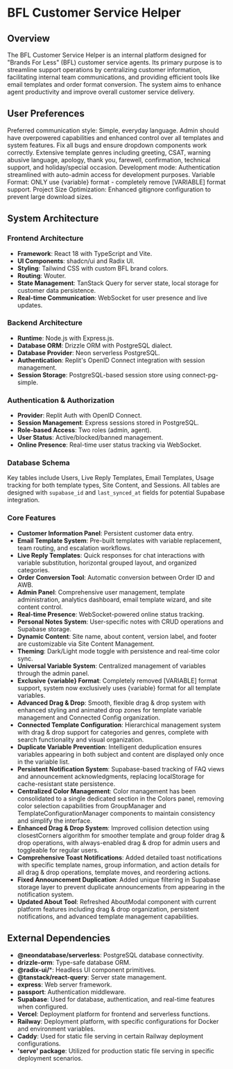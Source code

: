 # BFL Customer Service Helper

## Overview
The BFL Customer Service Helper is an internal platform designed for "Brands For Less" (BFL) customer service agents. Its primary purpose is to streamline support operations by centralizing customer information, facilitating internal team communications, and providing efficient tools like email templates and order format conversion. The system aims to enhance agent productivity and improve overall customer service delivery.

## User Preferences
Preferred communication style: Simple, everyday language.
Admin should have overpowered capabilities and enhanced control over all templates and system features.
Fix all bugs and ensure dropdown components work correctly.
Extensive template genres including greeting, CSAT, warning abusive language, apology, thank you, farewell, confirmation, technical support, and holiday/special occasion.
Development mode: Authentication streamlined with auto-admin access for development purposes.
Variable Format: ONLY use {variable} format - completely remove [VARIABLE] format support.
Project Size Optimization: Enhanced gitignore configuration to prevent large download sizes.

## System Architecture

### Frontend Architecture
- **Framework**: React 18 with TypeScript and Vite.
- **UI Components**: shadcn/ui and Radix UI.
- **Styling**: Tailwind CSS with custom BFL brand colors.
- **Routing**: Wouter.
- **State Management**: TanStack Query for server state, local storage for customer data persistence.
- **Real-time Communication**: WebSocket for user presence and live updates.

### Backend Architecture
- **Runtime**: Node.js with Express.js.
- **Database ORM**: Drizzle ORM with PostgreSQL dialect.
- **Database Provider**: Neon serverless PostgreSQL.
- **Authentication**: Replit's OpenID Connect integration with session management.
- **Session Storage**: PostgreSQL-based session store using connect-pg-simple.

### Authentication & Authorization
- **Provider**: Replit Auth with OpenID Connect.
- **Session Management**: Express sessions stored in PostgreSQL.
- **Role-based Access**: Two roles (admin, agent).
- **User Status**: Active/blocked/banned management.
- **Online Presence**: Real-time user status tracking via WebSocket.

### Database Schema
Key tables include Users, Live Reply Templates, Email Templates, Usage tracking for both template types, Site Content, and Sessions. All tables are designed with `supabase_id` and `last_synced_at` fields for potential Supabase integration.

### Core Features
- **Customer Information Panel**: Persistent customer data entry.
- **Email Template System**: Pre-built templates with variable replacement, team routing, and escalation workflows.
- **Live Reply Templates**: Quick responses for chat interactions with variable substitution, horizontal grouped layout, and organized categories.
- **Order Conversion Tool**: Automatic conversion between Order ID and AWB.
- **Admin Panel**: Comprehensive user management, template administration, analytics dashboard, email template wizard, and site content control.
- **Real-time Presence**: WebSocket-powered online status tracking.
- **Personal Notes System**: User-specific notes with CRUD operations and Supabase storage.
- **Dynamic Content**: Site name, about content, version label, and footer are customizable via Site Content Management.
- **Theming**: Dark/Light mode toggle with persistence and real-time color sync.
- **Universal Variable System**: Centralized management of variables through the admin panel.
- **Exclusive {variable} Format**: Completely removed [VARIABLE] format support, system now exclusively uses {variable} format for all template variables.
- **Advanced Drag & Drop**: Smooth, flexible drag & drop system with enhanced styling and animated drop zones for template variable management and Connected Config organization.
- **Connected Template Configuration**: Hierarchical management system with drag & drop support for categories and genres, complete with search functionality and visual organization.
- **Duplicate Variable Prevention**: Intelligent deduplication ensures variables appearing in both subject and content are displayed only once in the variable list.
- **Persistent Notification System**: Supabase-based tracking of FAQ views and announcement acknowledgments, replacing localStorage for cache-resistant state persistence.
- **Centralized Color Management**: Color management has been consolidated to a single dedicated section in the Colors panel, removing color selection capabilities from GroupManager and TemplateConfigurationManager components to maintain consistency and simplify the interface.
- **Enhanced Drag & Drop System**: Improved collision detection using closestCorners algorithm for smoother template and group folder drag & drop operations, with always-enabled drag & drop for admin users and toggleable for regular users.
- **Comprehensive Toast Notifications**: Added detailed toast notifications with specific template names, group information, and action details for all drag & drop operations, template moves, and reordering actions.
- **Fixed Announcement Duplication**: Added unique filtering in Supabase storage layer to prevent duplicate announcements from appearing in the notification system.
- **Updated About Tool**: Refreshed AboutModal component with current platform features including drag & drop organization, persistent notifications, and advanced template management capabilities.

## External Dependencies

- **@neondatabase/serverless**: PostgreSQL database connectivity.
- **drizzle-orm**: Type-safe database ORM.
- **@radix-ui/***: Headless UI component primitives.
- **@tanstack/react-query**: Server state management.
- **express**: Web server framework.
- **passport**: Authentication middleware.
- **Supabase**: Used for database, authentication, and real-time features when configured.
- **Vercel**: Deployment platform for frontend and serverless functions.
- **Railway**: Deployment platform, with specific configurations for Docker and environment variables.
- **Caddy**: Used for static file serving in certain Railway deployment configurations.
- **'serve' package**: Utilized for production static file serving in specific deployment scenarios.
```